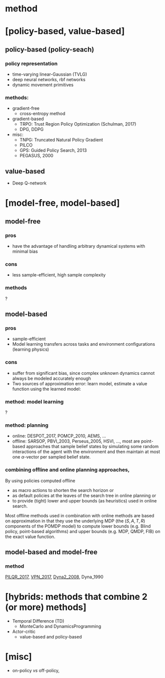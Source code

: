 # method

# [policy-based, value-based]

## policy-based (policy-seach)
### policy representation
* time-varying linear-Gaussian (TVLG)
* deep neural networks, rbf networks
* dynamic movement primitives
### methods:
* gradient-free
  * cross-entropy method
* gradient-based
  * TRPO: Trust Region Policy Optimization (Schulman, 2017)
  * DPG, DDPG
* misc:
  * TNPG: Truncated Natural Policy Gradient
  * PILCO
  * GPS: Guided Policy Search, 2013
  * PEGASUS, 2000 

## value-based
* Deep Q-network

# [model-free, model-based]

## model-free
### pros
* have the advantage of handling arbitrary dynamical systems with minimal bias
### cons
 * less sample-efficient, high sample complexity
### methods
?

## model-based
### pros
* sample-efficient
* Model learning transfers across tasks and environment configurations (learning physics)

### cons
* suffer from significant bias, since complex unknown dynamics cannot always be modeled accurately enough
* Two sources of approximation error: learn model, estimate a value function using the learned model: 

### method: model learning
?

### method: planning
* online: 
DESPOT_2017,
POMCP_2010,
AEMS, ...
* offline:
SARSOP, PBVI_2003, Perseus_2005, HSVI, ..., 
most are point-based approaches that
sample belief states by simulating some random interactions of the agent with the environment and 
then maintain at most one $\alpha$-vector per sampled belief state.

### combining offline and online planning approaches, 
By using policies computed offline
* as macro actions to shorten the search horizon or
* as default policies at the leaves of the search tree in online planning or
* to provide (tight) lower and upper bounds (as heuristics) used in online search.

Most offline methods used in combination with online methods are based on approximation in that
they use the underlying MDP (the $(S, A, T, R)$ components of the POMDP model) to
compute lower bounds (e.g. Blind policy, point-based algorithms) and
upper bounds (e.g. MDP, QMDP, FIB) on the exact value function.

## model-based and model-free
### method
[PILQR_2017](https://github.com/tttor/rl-foundation/blob/master/method/dim02/pilqr_chebotar_2017.md),
[VPN_2017](https://github.com/tttor/rl-foundation/blob/master/method/dim02/vpn_oh_2017.md),
[Dyna2_2008](https://github.com/tttor/rl-foundation/blob/master/method/dim02/dyna2_silver_2008.md),
Dyna_1990

# [hybrids: methods that combine 2 (or more) methods]
* Temporal Difference (TD)
  * MonteCarlo and DynamicsProgramming
* Actor-critic
  * value-based and policy-based

# [misc]
* on-policy _vs_ off-policy,
